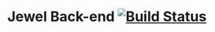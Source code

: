 # Jewel Back-end [![Build Status](https://travis-ci.com/ooow/jewel-b.svg?token=9FACddwEUzmJsZDJqVky&branch=master)](https://travis-ci.com/ooow/jewel-b)

